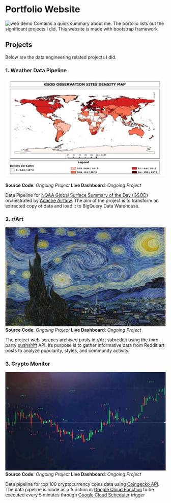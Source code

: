 # Portfolio Website
![web demo](assets/out.gif)
Contains a quick summary about me. The portolio lists out the significant projects I did. This website is made with bootstrap framework
## Projects
Below are the data engineering related projects I did.
### 1. Weather Data Pipeline
![Image not found: asset/1.jpg](assets/1.jpg "Image not found: asset/1.jpg")

**Source Code**: _Ongoing Project_
**Live Dashboard**: _Ongoing Project_

Data Pipeline for [NOAA Global Surface Summary of the Day (GSOD)](https://www.ncei.noaa.gov/access/metadata/landing-page/bin/iso?id=gov.noaa.ncdc:C00516) orchestrated by [Apache Airflow](https://airflow.apache.org/). The aim of the project is to transform an extracted copy of data and load it to BigQuery Data Warehouse.

### 2. r/Art
![r/Art](assets/2.jpg)
**Source Code**: _Ongoing Project_
**Live Dashboard**: _Ongoing Project_

The project web-scrapes archived posts in [r/Art](https://www.reddit.com/r/art/) subreddit using the third-party [pushshift](https://pushshift.io/) API. Its purpose is to gather informative data from Reddit art posts to analyze popularity, styles, and community activity.

### 3. Crypto Monitor
![crypto chart](assets/3.jpg)
**Source Code**: _Ongoing Project_
**Live Dashboard**: _Ongoing Project_

Data pipeline for top 100 cryptocurrency coins data using [Coingecko API](https://www.coingecko.com/en/api/documentation). The data pipeline is made as a function in [Google Cloud Function](https://cloud.google.com/functions) to be executed every 5 minutes through [Google Cloud Scheduler](https://cloud.google.com/scheduler) trigger

